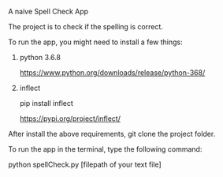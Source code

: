 A naive Spell Check App

The project is to check if the spelling is correct.

To run the app, you might need to install a few things:

1. python 3.6.8

   https://www.python.org/downloads/release/python-368/

2. inflect

   pip install inflect
   
   https://pypi.org/project/inflect/
   
After install the above requirements, git clone the project folder.

To run the app in the terminal, type the following command:

python spellCheck.py [filepath of your text file]

   
